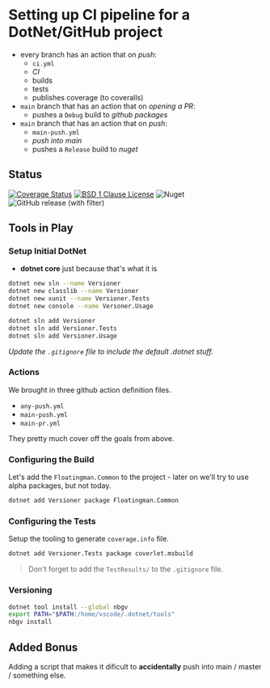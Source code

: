 # Setting up CI pipeline for a DotNet/GitHub project

- every branch has an action that on _push_:
  - `ci.yml`
  - _CI_
  - builds
  - tests
  - publishes coverage (to coveralls)
- `main` branch that has an action that on _opening a PR_:
  - pushes a `Debug` build to _github packages_
- `main` branch that has an action that on _push_:
  - `main-push.yml`
  - _push into main_
  - pushes a `Release` build to _nuget_ 
  
## Status

[![Coverage Status](https://coveralls.io/repos/github/floatingman-ltd/versioning-dotnet/badge.svg?branch=versioning)](https://coveralls.io/github/floatingman-ltd/versioning-dotnet?branch=versioning)
[![BSD 1 Clause License](https://img.shields.io/badge/Licence-BSD_1_Clause-yellow.svg)](https://opensource.org/license/bsd-1-clause/)
![Nuget](https://img.shields.io/nuget/dt/versioner)
![GitHub release (with filter)](https://img.shields.io/github/v/release/floatingman-ltd/versioning-dotnet)


## Tools in Play

### Setup Initial DotNet

- **dotnet core** just because that's what it is

```sh
dotnet new sln --name Versioner
dotnet new classlib --name Versioner
dotnet new xunit --name Versioner.Tests
dotnet new console --name Versoner.Usage

dotnet sln add Versioner
dotnet sln add Versioner.Tests
dotnet sln add Versioner.Usage
```

_Update the `.gitignore` file to include the default .dotnet stuff._

### Actions

We brought in three github action definition files.

- `any-push.yml`
- `main-push.yml`
- `main-pr.yml`

They pretty much cover off the goals from above.

### Configuring the Build

Let's add the `Floatingman.Common` to the project - later on we'll try to use alpha packages, but not today.

```sh
dotnet add Versioner package Floatingman.Common
```

### Configuring the Tests

Setup the tooling to generate `coverage.info` file.

```sh
dotnet add Versioner.Tests package coverlet.msbuild
```

> Don't forget to add the `TestResults/` to the `.gitignore` file.

### Versioning

```sh
dotnet tool install --global nbgv
export PATH="$PATH:/home/vscode/.dotnet/tools"
nbgv install
```
## Added Bonus

Adding a script that makes it dificult to **accidentally** push into main / master / something else.